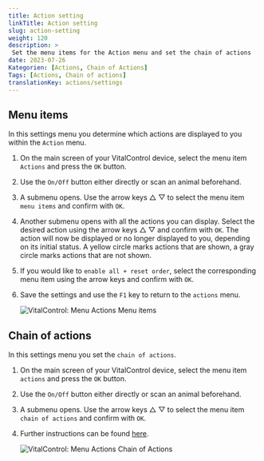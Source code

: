 ```yaml
---
title: Action setting
linkTitle: Action setting
slug: action-setting
weight: 120
description: >
 Set the menu items for the Action menu and set the chain of actions
date: 2023-07-26
Kategorien: [Actions, Chain of Actions]
Tags: [Actions, Chain of actions]
translationKey: actions/settings
---
```

## Menu items

In this settings menu you determine which actions are displayed to you within the `Action` menu.

1. On the main screen of your VitalControl device, select the menu item `Actions` and press the `OK` button.

2. Use the `On/Off` button either directly or scan an animal beforehand.

3. A submenu opens. Use the arrow keys △ ▽ to select the menu item `menu items` and confirm with `OK`.

4. Another submenu opens with all the actions you can display. Select the desired action using the arrow keys △ ▽ and confirm with `OK`. The action will now be displayed or no longer displayed to you, depending on its initial status. A yellow circle marks actions that are shown, a gray circle marks actions that are not shown.

5. If you would like to `enable all + reset order`, select the corresponding menu item using the arrow keys and confirm with `OK`.

6. Save the settings and use the `F1` key to return to the `actions` menu.

    ![VitalControl: Menu Actions Menu items](../images/menu.png "Menu items")

## Chain of actions

In this settings menu you set the `chain of actions`.

1. On the main screen of your VitalControl device, select the menu item `actions` and press the `OK` button.

2. Use the `On/Off` button either directly or scan an animal beforehand.

3. A submenu opens. Use the arrow keys △ ▽ to select the menu item `chain of actions` and confirm with `OK`.

4. Further instructions can be found [here](/en/docs/chain-of-actions/#set-chain-of-actions).

    ![VitalControl: Menu Actions Chain of Actions](../images/chainofactions.png "Chain of Actions")
